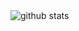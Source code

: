 <picture decoding="async" loading="lazy">
  <source media="(prefers-color-scheme: light)" srcset="https://pixel-profile.vercel.app/api/github-stats?username=AdamGalla&theme=summer">
  <source media="(prefers-color-scheme: dark)" srcset="https://pixel-profile.vercel.app/api/github-stats?username=AdamGalla&screen_effect=true&theme=blue_chill">
  <img alt="github stats" src="https://pixel-profile.vercel.app/api/github-stats?username=AdamGalla&theme=summer">
</picture>
